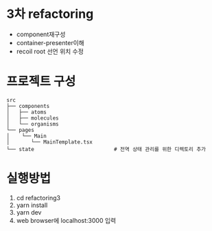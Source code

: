 # 3차 refactoring
- component재구성
- container-presenter이해
- recoil root 선언 위치 수정

# 프로젝트 구성

```
src
├── components            
│   ├── atoms		    
│   ├── molecules	
│   └── organisms		
└── pages                 
│    └── Main
│     	└── MainTemplate.tsx
└── state                          # 전역 상태 관리를 위한 디렉토리 추가    
```

# 실행방법

1. cd refactoring3
2. yarn install
3. yarn dev
4. web browser에 localhost:3000 입력

